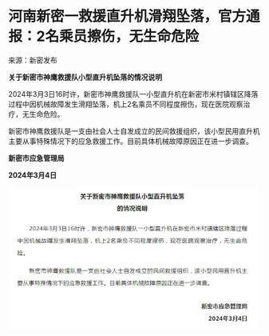 # 河南新密一救援直升机滑翔坠落，官方通报：2名乘员擦伤，无生命危险

来源：新密发布

**关于新密市神鹰救援队小型直升机坠落的情况说明**

2024年3月3日16时许，新密市神鹰救援队一小型直升机在新密市米村镇辖区降落过程中因机械故障发生滑翔坠落，机上2名乘员不同程度擦伤，现在医院观察治疗，无生命危险。

新密市神鹰救援队是一支由社会人士自发成立的民间救援组织，该小型民用直升机主要从事特殊情况下的应急救援工作。目前具体机械故障原因正在进一步调查。

**新密市应急管理局**

**2024年3月4日**

![85ea55b62283775d01bcded7ef1dcd9c.jpg](https://raw.githubusercontent.com/qqhsx/qqnews_image/main/2024/03/04/河南新密一救援直升机滑翔坠落，官方通报：2名乘员擦伤，无生命危险/85ea55b62283775d01bcded7ef1dcd9c.jpg)

